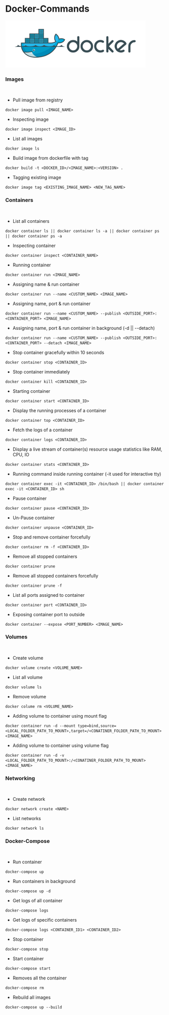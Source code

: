 # Docker-Commands

<img src="docker.png" height="150" alt="">

### Images

<br />

* Pull image from registry
```
docker image pull <IMAGE_NAME>
```

* Inspecting image
```
docker image inspect <IMAGE_ID>
```

* List all images
```
docker image ls
```

* Build image from dockerfile with tag 
```
docker build -t <DOCKER_ID>/<IMAGE_NAME>:<VERSION> .
```

* Tagging existing image
```
docker image tag <EXISTING_IMAGE_NAME> <NEW_TAG_NAME>
```


### Containers

<br />

* List all containers
```
docker container ls || docker container ls -a || docker container ps || docker container ps -a
```

* Inspecting container
```
docker container inspect <CONTAINER_NAME>
```

* Running container
```
docker container run <IMAGE_NAME>
```

* Assigning name & run container
```
docker container run --name <CUSTOM_NAME> <IMAGE_NAME>
```

* Assigning name, port & run container
```
docker container run --name <CUSTOM_NAME> --publish <OUTSIDE_PORT>:<CONTAINER_PORT> <IMAGE_NAME>
```

* Assigning name, port & run container in background (-d || --detach)
```
docker container run --name <CUSTOM_NAME> --publish <OUTSIDE_PORT>:<CONTAINER_PORT> --detach <IMAGE_NAME>
```

* Stop container gracefully within 10 seconds
```
docker container stop <CONTAINER_ID>
```

* Stop container immediately
```
docker container kill <CONTAINER_ID>
```

* Starting container
```
docker container start <CONTAINER_ID>
```

* Display the running processes of a container
```
docker container top <CONTAINER_ID>
```

* Fetch the logs of a container
```
docker container logs <CONTAINER_ID>
```

* Display a live stream of container(s) resource usage statistics like RAM, CPU, IO
```
docker container stats <CONTAINER_ID>
```

* Running command inside running container (-it used for interactive tty)
```
docker container exec -it <CONTAINER_ID> /bin/bash || docker container exec -it <CONTAINER_ID> sh
```

* Pause container
```
docker container pause <CONTAINER_ID>
```

* Un-Pause container
```
docker container unpause <CONTAINER_ID>
```

* Stop and remove container forcefully
```
docker container rm -f <CONTAINER_ID>
```

* Remove all stopped containers
```
docker container prune
```

* Remove all stopped containers forcefully
```
docker container prune -f
```

* List all ports assigned to container
```
docker container port <CONTAINER_ID>
```

* Exposing container port to outside
```
docker container --expose <PORT_NUMBER> <IMAGE_NAME>
```

### Volumes

<br />


* Create volume
```
docker volume create <VOLUME_NAME>
```

* List all volume
```
docker volume ls
```

* Remove volume
```
docker colume rm <VOLUME_NAME>
```

* Adding volume to container using mount flag
```
docker container run -d --mount type=bind,source=<LOCAL_FOLDER_PATH_TO_MOUNT>,target=/<CONATINER_FOLDER_PATH_TO_MOUNT> <IMAGE_NAME>
```

* Adding volume to container using volume flag
```
docker container run -d -v <LOCAL_FOLDER_PATH_TO_MOUNT>:/<CONATINER_FOLDER_PATH_TO_MOUNT> <IMAGE_NAME>
```

### Networking

<br />

* Create network
```
docker network create <NAME>
```

* List networks
```
docker network ls
```

### Docker-Compose

<br />


* Run container
```
docker-compose up
```

* Run containers in background
```
docker-compose up -d
```

* Get logs of all container
```
docker-compose logs
```

* Get logs of specific containers
```
docker-compose logs <CONTAINER_ID1> <CONTAINER_ID2>
```

* Stop container
```
docker-compose stop
```

* Start container
```
docker-compose start
```

* Removes all the container
```
docker-compose rm
```

* Rebuild all images
```
docker-compose up --build
```

